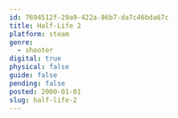 ```yaml
---
id: 7694512f-29a9-422a-86b7-da7c46bda67c
title: Half-Life 2
platform: steam
genre:
  - shooter
digital: true
physical: false
guide: false
pending: false
posted: 2000-01-01
slug: half-life-2
---
```

